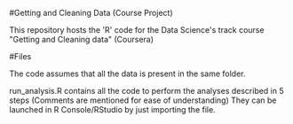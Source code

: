 #Getting and Cleaning Data (Course Project)

This repository hosts the 'R' code for the Data Science's track course "Getting and Cleaning data" (Coursera)


#Files

The code assumes that all the data is present in the same folder.

run_analysis.R contains all the code to perform the analyses described in 5 steps (Comments are mentioned for ease of understanding)
They can be launched in R Console/RStudio by just importing the file. 
